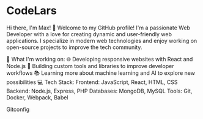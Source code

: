 # CodeLars
Hi there, I'm Max! 👋
Welcome to my GitHub profile! I'm a passionate Web Developer with a love for creating dynamic and user-friendly web applications. I specialize in modern web technologies and enjoy working on open-source projects to improve the tech community.

🚀 What I'm working on:
🌐 Developing responsive websites with React and Node.js
🔧 Building custom tools and libraries to improve developer workflows
📚 Learning more about machine learning and AI to explore new possibilities
💻 Tech Stack:
Frontend: JavaScript, React, HTML, CSS
Backend: Node.js, Express, PHP
Databases: MongoDB, MySQL
Tools: Git, Docker, Webpack, Babel

Gitconfig

